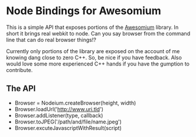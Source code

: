# Node Bindings for Awesomium

This is a simple API that exposes portions of the [Awesomium](http://www.awesomium.com) library. In short it brings real webkit to node. Can you say browser from the command line that can do real browser things!?

Currently only portions of the library are exposed on the account of me knowing dang close to zero C++. So, be nice if you have feedback. Also would love some more experienced C++ hands if you have the gumption to contribute.

## The API

* Browser = Nodeium.createBrowser(height, width)
* Browser.loadUrl('http://www.uri.tld')
* Browser.addListener(type, callback)
* Browser.toJPEG('/path/and/file/name.jpeg')
* Browser.excuteJavascriptWithResult(script)
